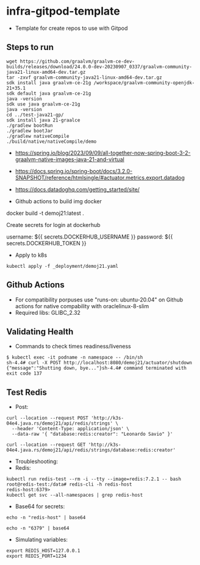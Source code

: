 # infra-gitpod-template

- Template for create repos to use with Gitpod

## Steps to run
```
wget https://github.com/graalvm/graalvm-ce-dev-builds/releases/download/24.0.0-dev-20230907_0337/graalvm-community-java21-linux-amd64-dev.tar.gz
tar -zxvf graalvm-community-java21-linux-amd64-dev.tar.gz 
sdk install java graalvm-ce-21g /workspace/graalvm-community-openjdk-21+35.1
sdk default java graalvm-ce-21g
java -version
sdk use java graalvm-ce-21g
java -version
cd ../test-java21-gp/
sdk install java 21-graalce
./gradlew bootRun
./gradlew bootJar
./gradlew nativeCompile
./build/native/nativeCompile/demo
```
- https://spring.io/blog/2023/09/09/all-together-now-spring-boot-3-2-graalvm-native-images-java-21-and-virtual
- https://docs.spring.io/spring-boot/docs/3.2.0-SNAPSHOT/reference/htmlsingle/#actuator.metrics.export.datadog
- https://docs.datadoghq.com/getting_started/site/

- Github actions to build img docker

docker build -t demoj21:latest .

Create secrets for login at dockerhub

username: ${{ secrets.DOCKERHUB_USERNAME }}
password: ${{ secrets.DOCKERHUB_TOKEN }}

- Apply to k8s
```
kubectl apply -f _deployment/demoj21.yaml
```


## Github Actions
- For compatibility porpuses use "runs-on: ubuntu-20.04" on Github actions for native compability with oraclelinux-8-slim 
- Required libs: GLIBC_2.32

## Validating Health
- Commands to check times readiness/liveness
```
$ kubectl exec -it podname -n namespace -- /bin/sh
sh-4.4# curl -X POST http://localhost:8080/demoj21/actuator/shutdown
{"message":"Shutting down, bye..."}sh-4.4# command terminated with exit code 137
```

## Test Redis
- Post:
```
curl --location --request POST 'http://k3s-04e4.java.rs/demoj21/api/redis/strings' \
  --header 'Content-Type: application/json' \
  --data-raw '{ "database:redis:creator": "Leonardo Savio" }'

curl --location --request GET 'http://k3s-04e4.java.rs/demoj21/api/redis/strings/database:redis:creator'

```

- Troubleshooting:
- Redis:
```
kubectl run redis-test --rm -i --tty --image=redis:7.2.1 -- bash
root@redis-test:/data# redis-cli -h redis-host 
redis-host:6379> 
kubectl get svc --all-namespaces | grep redis-host
```
- Base64 for secrets:
```
echo -n "redis-host" | base64

echo -n "6379" | base64

```
- Simulating variables:
```
export REDIS_HOST=127.0.0.1
export REDIS_PORT=1234
```